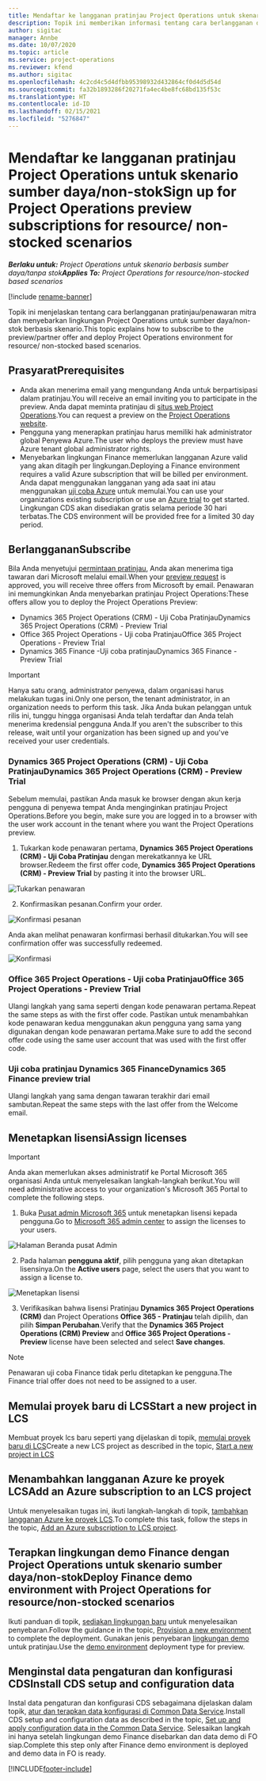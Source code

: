 ```yaml
---
title: Mendaftar ke langganan pratinjau Project Operations untuk skenario sumber daya/non-stok
description: Topik ini memberikan informasi tentang cara berlangganan dan menyebarkan Project Operations untuk skenario berbasis sumber daya/non-stok.
author: sigitac
manager: Annbe
ms.date: 10/07/2020
ms.topic: article
ms.service: project-operations
ms.reviewer: kfend
ms.author: sigitac
ms.openlocfilehash: 4c2cd4c5d4dfbb95398932d432864cf0d4d5d54d
ms.sourcegitcommit: fa32b1893286f20271fa4ec4be8fc68bd135f53c
ms.translationtype: HT
ms.contentlocale: id-ID
ms.lasthandoff: 02/15/2021
ms.locfileid: "5276847"
---
```

# <a name="sign-up-for-project-operations-preview-subscriptions-for-resource-non-stocked-scenarios"></a><span data-ttu-id="d5654-103">Mendaftar ke langganan pratinjau Project Operations untuk skenario sumber daya/non-stok</span><span class="sxs-lookup"><span data-stu-id="d5654-103">Sign up for Project Operations preview subscriptions for resource/ non-stocked scenarios</span></span>

<span data-ttu-id="d5654-104">_**Berlaku untuk:** Project Operations untuk skenario berbasis sumber daya/tanpa stok_</span><span class="sxs-lookup"><span data-stu-id="d5654-104">_**Applies To:** Project Operations for resource/non-stocked based scenarios_</span></span>

[!include [rename-banner](~/includes/cc-data-platform-banner.md)]

<span data-ttu-id="d5654-105">Topik ini menjelaskan tentang cara berlangganan pratinjau/penawaran mitra dan menyebarkan lingkungan Project Operations untuk sumber daya/non-stok berbasis skenario.</span><span class="sxs-lookup"><span data-stu-id="d5654-105">This topic explains how to subscribe to the preview/partner offer and deploy Project Operations environment for resource/ non-stocked based scenarios.</span></span>

## <a name="prerequisites"></a><span data-ttu-id="d5654-106">Prasyarat</span><span class="sxs-lookup"><span data-stu-id="d5654-106">Prerequisites</span></span>

- <span data-ttu-id="d5654-107">Anda akan menerima email yang mengundang Anda untuk berpartisipasi dalam pratinjau.</span><span class="sxs-lookup"><span data-stu-id="d5654-107">You will receive an email inviting you to participate in the preview.</span></span> <span data-ttu-id="d5654-108">Anda dapat meminta pratinjau di [situs web Project Operations](https://dynamics.microsoft.com/en-us/project-operations/overview/).</span><span class="sxs-lookup"><span data-stu-id="d5654-108">You can request a preview on the [Project Operations website](https://dynamics.microsoft.com/en-us/project-operations/overview/).</span></span>
- <span data-ttu-id="d5654-109">Pengguna yang menerapkan pratinjau harus memiliki hak administrator global Penyewa Azure.</span><span class="sxs-lookup"><span data-stu-id="d5654-109">The user who deploys the preview must have Azure tenant global administrator rights.</span></span>
- <span data-ttu-id="d5654-110">Menyebarkan lingkungan Finance memerlukan langganan Azure valid yang akan ditagih per lingkungan.</span><span class="sxs-lookup"><span data-stu-id="d5654-110">Deploying a Finance environment requires a valid Azure subscription that will be billed per environment.</span></span> <span data-ttu-id="d5654-111">Anda dapat menggunakan langganan yang ada saat ini atau menggunakan [uji coba Azure](https://azure.microsoft.com/en-us/free/) untuk memulai.</span><span class="sxs-lookup"><span data-stu-id="d5654-111">You can use your organizations existing subscription or use an [Azure trial](https://azure.microsoft.com/en-us/free/) to get started.</span></span> <span data-ttu-id="d5654-112">Lingkungan CDS akan disediakan gratis selama periode 30 hari terbatas.</span><span class="sxs-lookup"><span data-stu-id="d5654-112">The CDS environment will be provided free for a limited 30 day period.</span></span>

## <a name="subscribe"></a><span data-ttu-id="d5654-113">Berlangganan</span><span class="sxs-lookup"><span data-stu-id="d5654-113">Subscribe</span></span>

<span data-ttu-id="d5654-114">Bila Anda menyetujui [permintaan pratinjau](https://forms.office.com/FormsPro/Pages/ResponsePage.aspx?id=v4j5cvGGr0GRqy180BHbR56j8lZs0FdAvwT75_WNFyxUMkRDV1NYQU5TNjE2VjhKOVBUNVg2R0s1NC4u), Anda akan menerima tiga tawaran dari Microsoft melalui email.</span><span class="sxs-lookup"><span data-stu-id="d5654-114">When your [preview request](https://forms.office.com/FormsPro/Pages/ResponsePage.aspx?id=v4j5cvGGr0GRqy180BHbR56j8lZs0FdAvwT75_WNFyxUMkRDV1NYQU5TNjE2VjhKOVBUNVg2R0s1NC4u) is approved, you will receive three offers from Microsoft by email.</span></span> <span data-ttu-id="d5654-115">Penawaran ini memungkinkan Anda menyebarkan pratinjau Project Operations:</span><span class="sxs-lookup"><span data-stu-id="d5654-115">These offers allow you to deploy the Project Operations Preview:</span></span>

- <span data-ttu-id="d5654-116">Dynamics 365 Project Operations (CRM) - Uji Coba Pratinjau</span><span class="sxs-lookup"><span data-stu-id="d5654-116">Dynamics 365 Project Operations (CRM) - Preview Trial</span></span>
- <span data-ttu-id="d5654-117">Office 365 Project Operations - Uji coba Pratinjau</span><span class="sxs-lookup"><span data-stu-id="d5654-117">Office 365 Project Operations - Preview Trial</span></span>
- <span data-ttu-id="d5654-118">Dynamics 365 Finance -Uji coba pratinjau</span><span class="sxs-lookup"><span data-stu-id="d5654-118">Dynamics 365 Finance - Preview Trial</span></span>

> [!IMPORTANT]
> <span data-ttu-id="d5654-119">Hanya satu orang, administrator penyewa, dalam organisasi harus melakukan tugas ini.</span><span class="sxs-lookup"><span data-stu-id="d5654-119">Only one person, the tenant administrator, in an organization needs to perform this task.</span></span> <span data-ttu-id="d5654-120">Jika Anda bukan pelanggan untuk rilis ini, tunggu hingga organisasi Anda telah terdaftar dan Anda telah menerima kredensial pengguna Anda.</span><span class="sxs-lookup"><span data-stu-id="d5654-120">If you aren't the subscriber to this release, wait until your organization has been signed up and you've received your user credentials.</span></span>

### <a name="dynamics-365-project-operations-crm---preview-trial"></a><span data-ttu-id="d5654-121">Dynamics 365 Project Operations (CRM) - Uji Coba Pratinjau</span><span class="sxs-lookup"><span data-stu-id="d5654-121">Dynamics 365 Project Operations (CRM) - Preview Trial</span></span> 

<span data-ttu-id="d5654-122">Sebelum memulai, pastikan Anda masuk ke browser dengan akun kerja pengguna di penyewa tempat Anda menginginkan pratinjau Project Operations.</span><span class="sxs-lookup"><span data-stu-id="d5654-122">Before you begin, make sure you are logged in to a browser with the user work account in the tenant where you want the Project Operations preview.</span></span>

1. <span data-ttu-id="d5654-123">Tukarkan kode penawaran pertama, **Dynamics 365 Project Operations (CRM) - Uji Coba Pratinjau** dengan merekatkannya ke URL browser.</span><span class="sxs-lookup"><span data-stu-id="d5654-123">Redeem the first offer code, **Dynamics 365 Project Operations (CRM) - Preview Trial** by pasting it into the browser URL.</span></span>

![Tukarkan penawaran](./media/16RedeemFirstOfferNew.png)

2. <span data-ttu-id="d5654-125">Konfirmasikan pesanan.</span><span class="sxs-lookup"><span data-stu-id="d5654-125">Confirm your order.</span></span>

![Konfirmasi pesanan](./media/17ConfirmOrderNew.png)

<span data-ttu-id="d5654-127">Anda akan melihat penawaran konfirmasi berhasil ditukarkan.</span><span class="sxs-lookup"><span data-stu-id="d5654-127">You will see confirmation offer was successfully redeemed.</span></span>

![Konfirmasi](./media/18OrderConfirmationNew.png)

### <a name="office-365-project-operations---preview-trial"></a><span data-ttu-id="d5654-129">Office 365 Project Operations - Uji coba Pratinjau</span><span class="sxs-lookup"><span data-stu-id="d5654-129">Office 365 Project Operations - Preview Trial</span></span>

<span data-ttu-id="d5654-130">Ulangi langkah yang sama seperti dengan kode penawaran pertama.</span><span class="sxs-lookup"><span data-stu-id="d5654-130">Repeat the same steps as with the first offer code.</span></span> <span data-ttu-id="d5654-131">Pastikan untuk menambahkan kode penawaran kedua menggunakan akun pengguna yang sama yang digunakan dengan kode penawaran pertama.</span><span class="sxs-lookup"><span data-stu-id="d5654-131">Make sure to add the second offer code using the same user account that was used with the first offer code.</span></span>

### <a name="dynamics-365-finance-preview-trial"></a><span data-ttu-id="d5654-132">Uji coba pratinjau Dynamics 365 Finance</span><span class="sxs-lookup"><span data-stu-id="d5654-132">Dynamics 365 Finance preview trial</span></span>

<span data-ttu-id="d5654-133">Ulangi langkah yang sama dengan tawaran terakhir dari email sambutan.</span><span class="sxs-lookup"><span data-stu-id="d5654-133">Repeat the same steps with the last offer from the Welcome email.</span></span>

## <a name="assign-licenses"></a><span data-ttu-id="d5654-134">Menetapkan lisensi</span><span class="sxs-lookup"><span data-stu-id="d5654-134">Assign licenses</span></span>

> [!IMPORTANT]
> <span data-ttu-id="d5654-135">Anda akan memerlukan akses administratif ke Portal Microsoft 365 organisasi Anda untuk menyelesaikan langkah-langkah berikut.</span><span class="sxs-lookup"><span data-stu-id="d5654-135">You will need administrative access to your organization's Microsoft 365 Portal to complete the following steps.</span></span>

1. <span data-ttu-id="d5654-136">Buka [Pusat admin Microsoft 365](https://portal.office.com/) untuk menetapkan lisensi kepada pengguna.</span><span class="sxs-lookup"><span data-stu-id="d5654-136">Go to [Microsoft 365 admin center](https://portal.office.com/) to assign the licenses to your users.</span></span>

![Halaman Beranda pusat Admin](./media/14AdminPortal.png)

2. <span data-ttu-id="d5654-138">Pada halaman **pengguna aktif**, pilih pengguna yang akan ditetapkan lisensinya.</span><span class="sxs-lookup"><span data-stu-id="d5654-138">On the **Active users** page, select the users that you want to assign a license to.</span></span>

![Menetapkan lisensi](./media/15AssignLicenses.png)

3. <span data-ttu-id="d5654-140">Verifikasikan bahwa lisensi Pratinjau **Dynamics 365 Project Operations (CRM)** dan Project Operations **Office 365 - Pratinjau** telah dipilih, dan pilih **Simpan Perubahan**.</span><span class="sxs-lookup"><span data-stu-id="d5654-140">Verify that the **Dynamics 365 Project Operations (CRM) Preview** and **Office 365 Project Operations - Preview** license have been selected and select **Save changes**.</span></span>

> [!NOTE]
> <span data-ttu-id="d5654-141">Penawaran uji coba Finance tidak perlu ditetapkan ke pengguna.</span><span class="sxs-lookup"><span data-stu-id="d5654-141">The Finance trial offer does not need to be assigned to a user.</span></span>

## <a name="start-a-new-project-in-lcs"></a><span data-ttu-id="d5654-142">Memulai proyek baru di LCS</span><span class="sxs-lookup"><span data-stu-id="d5654-142">Start a new project in LCS</span></span>

<span data-ttu-id="d5654-143">Membuat proyek lcs baru seperti yang dijelaskan di topik, [memulai proyek baru di LCS](create-lcs-project.md)</span><span class="sxs-lookup"><span data-stu-id="d5654-143">Create a new LCS project as described in the topic, [Start a new project in LCS](create-lcs-project.md)</span></span>

## <a name="add-an-azure-subscription-to-an-lcs-project"></a><span data-ttu-id="d5654-144">Menambahkan langganan Azure ke proyek LCS</span><span class="sxs-lookup"><span data-stu-id="d5654-144">Add an Azure subscription to an LCS project</span></span>

<span data-ttu-id="d5654-145">Untuk menyelesaikan tugas ini, ikuti langkah-langkah di topik, [tambahkan langganan Azure ke proyek LCS](resource-add-azure-subscription-lcs-project.md).</span><span class="sxs-lookup"><span data-stu-id="d5654-145">To complete this task, follow the steps in the topic, [Add an Azure subscription to LCS project](resource-add-azure-subscription-lcs-project.md).</span></span>

## <a name="deploy-finance-demo-environment-with-project-operations-for-resourcenon-stocked-scenarios"></a><span data-ttu-id="d5654-146">Terapkan lingkungan demo Finance dengan Project Operations untuk skenario sumber daya/non-stok</span><span class="sxs-lookup"><span data-stu-id="d5654-146">Deploy Finance demo environment with Project Operations for resource/non-stocked scenarios</span></span>

<span data-ttu-id="d5654-147">Ikuti panduan di topik, [sediakan lingkungan baru](resource-provision-new-environment.md) untuk menyelesaikan penyebaran.</span><span class="sxs-lookup"><span data-stu-id="d5654-147">Follow the guidance in the topic, [Provision a new environment](resource-provision-new-environment.md) to complete the deployment.</span></span> <span data-ttu-id="d5654-148">Gunakan jenis penyebaran [lingkungan demo](https://docs.microsoft.com/dynamics365/fin-ops-core/dev-itpro/deployment/deploy-demo-environment) untuk pratinjau.</span><span class="sxs-lookup"><span data-stu-id="d5654-148">Use the [demo environment](https://docs.microsoft.com/dynamics365/fin-ops-core/dev-itpro/deployment/deploy-demo-environment) deployment type for preview.</span></span> 

## <a name="install-cds-setup-and-configuration-data"></a><span data-ttu-id="d5654-149">Menginstal data pengaturan dan konfigurasi CDS</span><span class="sxs-lookup"><span data-stu-id="d5654-149">Install CDS setup and configuration data</span></span>

<span data-ttu-id="d5654-150">Instal data pengaturan dan konfigurasi CDS sebagaimana dijelaskan dalam topik, [atur dan terapkan data konfigurasi di Common Data Service](resource-apply-pro-setup-config-data.md).</span><span class="sxs-lookup"><span data-stu-id="d5654-150">Install CDS setup and configuration data as described in the topic, [Set up and apply configuration data in the Common Data Service](resource-apply-pro-setup-config-data.md).</span></span>
<span data-ttu-id="d5654-151">Selesaikan langkah ini hanya setelah lingkungan demo Finance disebarkan dan data demo di FO siap.</span><span class="sxs-lookup"><span data-stu-id="d5654-151">Complete this step only after Finance demo environment is deployed and demo data in FO is ready.</span></span>


[!INCLUDE[footer-include](../includes/footer-banner.md)]